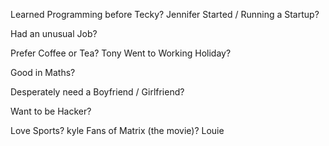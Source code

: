 Learned Programming before Tecky?
Jennifer
Started / Running a Startup?

Had an unusual Job?

Prefer Coffee or Tea?
Tony
Went to Working Holiday?

Good in Maths?

Desperately need a Boyfriend / Girlfriend?

Want to be Hacker?

Love Sports?
kyle
Fans of Matrix (the movie)?
Louie